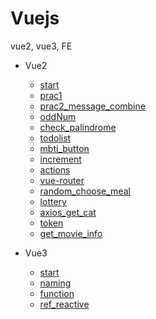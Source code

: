 # Vuejs
vue2, vue3, FE
- Vue2
    - [start](https://github.com/JeongmoRyu/Vuejs/blob/main/vue2/start.md)
    - [prac1](https://github.com/JeongmoRyu/Vuejs/blob/main/vue2/prac1.md)
    - [prac2_message_combine](https://github.com/JeongmoRyu/Vuejs/blob/main/vue2/prac2.md)
    - [oddNum](https://github.com/JeongmoRyu/Vuejs/blob/main/vue2/oddNum.md)
    - [check_palindrome](https://github.com/JeongmoRyu/Vuejs/blob/main/vue2/check_palindrome.md)
    - [todolist](https://github.com/JeongmoRyu/Vuejs/blob/main/vue2/todolist.md)
    - [mbti_button](https://github.com/JeongmoRyu/Vuejs/blob/main/vue2/mbti_button.md)
    - [increment](https://github.com/JeongmoRyu/Vuejs/blob/main/vue2/increment.md)
    - [actions](https://github.com/JeongmoRyu/Vuejs/blob/main/vue2/actions.md)
    - [vue-router](https://github.com/JeongmoRyu/Vuejs/blob/main/vue2/vue-router.md)
    - [random_choose_meal](https://github.com/JeongmoRyu/Vuejs/blob/main/vue2/random_choose_meal.md)
    - [lottery](https://github.com/JeongmoRyu/Vuejs/blob/main/vue2/lottery.md)
    - [axios_get_cat](https://github.com/JeongmoRyu/Vuejs/blob/main/vue2/axios_get_cat.md)
    - [token](https://github.com/JeongmoRyu/Vuejs/blob/main/vue2/token.md)
    - [get_movie_info](https://github.com/JeongmoRyu/Vuejs/blob/main/vue2/get_movie_info.md)

- Vue3
    - [start](https://github.com/JeongmoRyu/Vuejs/blob/main/vue3/start.md)
    - [naming](https://github.com/JeongmoRyu/Vuejs/blob/main/vue3/naming.md)
    - [function](https://github.com/JeongmoRyu/Vuejs/blob/main/vue3/function.md)
    - [ref_reactive](https://github.com/JeongmoRyu/Vuejs/blob/main/vue3/ref_reactive.md)